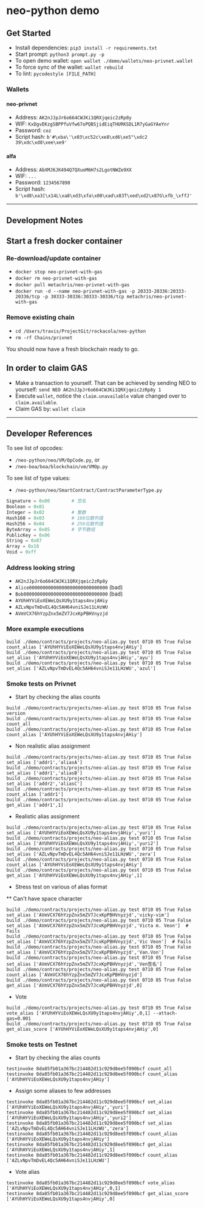 # neo-python demo

## Get Started

* Install dependencies: `pip3 install -r requirements.txt`
* Start prompt: `python3 prompt.py -p`
* To open demo wallet: `open wallet ./demo/wallets/neo-privnet.wallet`
* To force sync of the wallet: `wallet rebuild`
* To lint: `pycodestyle [FILE_PATH]`

### Wallets

#### neo-privnet

* Address: `AK2nJJpJr6o664CWJKi1QRXjqeic2zRp8y`
* WIF: `KxDgvEKzgSBPPfuVfw67oPQBSjidEiqTHURKSDL1R7yGaGYAeYnr`
* Password: `coz`
* Script hash: `b'#\xba\'\x03\xc52c\xe8\xd6\xe5"\xdc2 39\xdc\xd8\xee\xe9'`

#### alfa

* Address: `AbXMJ6JK494Q7QXuoM6H7s2LgotNWZe9XX`
* WIF: `...`
* Password: `1234567890`
* Script hash: `b'\xd8\xa3[\x14L\xa8\xd3\xfa\x00\xad\x83T\xed\xd2\x87G\xfb_\xffJ'`

---

## Development Notes

## Start a fresh docker container

### Re-download/update container

* `docker stop neo-privnet-with-gas`
* `docker rm neo-privnet-with-gas`
* `docker pull metachris/neo-privnet-with-gas`
* `docker run -d --name neo-privnet-with-gas -p 20333-20336:20333-20336/tcp -p 30333-30336:30333-30336/tcp metachris/neo-privnet-with-gas`

### Remove existing chain

* `cd /Users/travis/ProjectGit/rockacola/neo-python`
* `rm -rf Chains/privnet`

You should now have a fresh blockchain ready to go.

## In order to claim GAS

* Make a transaction to yourself. That can be achieved by sending NEO to yourself: `send NEO AK2nJJpJr6o664CWJKi1QRXjqeic2zRp8y 1`
* Execute `wallet`, notice the `claim.unavailable` value changed over to `claim.available`.
* Claim GAS by: `wallet claim`

---

## Developer References

To see list of opcodes:

* `/neo-python/neo/VM/OpCode.py`, or
* `/neo-boa/boa/blockchain/vm/VMOp.py`

To see list of type values:

* `/neo-python/neo/SmartContract/ContractParameterType.py`

``` py
Signature = 0x00        # 签名
Boolean = 0x01
Integer = 0x02          # 整数
Hash160 = 0x03          # 160位散列值
Hash256 = 0x04          # 256位散列值
ByteArray = 0x05        # 字节数组
PublicKey = 0x06
String = 0x07
Array = 0x10
Void = 0xff
```

### Address looking string

* `AK2nJJpJr6o664CWJKi1QRXjqeic2zRp8y`
* `Alice00000000000000000000000000000` (bad)
* `Bob0000000000000000000000000000000` (bad)
* `AYUhHYViEoXEWeLQsXU9y1taps4nvjAHiy`
* `AZLvNpvTmDvEL4Qc5AH64vniSJe11LHzWU`
* `AVmVCX76hYzpZnx5mZV7JcxKpPBHVnyzjd`

### More example executions

```
build ./demo/contracts/projects/neo-alias.py test 0710 05 True False count_alias ['AYUhHYViEoXEWeLQsXU9y1taps4nvjAHiy']
build ./demo/contracts/projects/neo-alias.py test 0710 05 True False set_alias ['AYUhHYViEoXEWeLQsXU9y1taps4nvjAHiy','ayu']
build ./demo/contracts/projects/neo-alias.py test 0710 05 True False set_alias ['AZLvNpvTmDvEL4Qc5AH64vniSJe11LHzWU','azul']
```

### Smoke tests on Privnet

* Start by checking the alias counts

```
build ./demo/contracts/projects/neo-alias.py test 0710 05 True False version
build ./demo/contracts/projects/neo-alias.py test 0710 05 True False count_all
build ./demo/contracts/projects/neo-alias.py test 0710 05 True False count_alias ['AYUhHYViEoXEWeLQsXU9y1taps4nvjAHiy']
```

* Non realistic alias assignment

```
build ./demo/contracts/projects/neo-alias.py test 0710 05 True False set_alias ['addr1','aliasA']
build ./demo/contracts/projects/neo-alias.py test 0710 05 True False set_alias ['addr1','aliasB']
build ./demo/contracts/projects/neo-alias.py test 0710 05 True False set_alias ['addr2','aliasC']
build ./demo/contracts/projects/neo-alias.py test 0710 05 True False count_alias ['addr1']
build ./demo/contracts/projects/neo-alias.py test 0710 05 True False get_alias ['addr1',1]
```

* Realistic alias assignment

```
build ./demo/contracts/projects/neo-alias.py test 0710 05 True False set_alias ['AYUhHYViEoXEWeLQsXU9y1taps4nvjAHiy','yuri']
build ./demo/contracts/projects/neo-alias.py test 0710 05 True False set_alias ['AYUhHYViEoXEWeLQsXU9y1taps4nvjAHiy','yuri2']
build ./demo/contracts/projects/neo-alias.py test 0710 05 True False set_alias ['AZLvNpvTmDvEL4Qc5AH64vniSJe11LHzWU','zera']
build ./demo/contracts/projects/neo-alias.py test 0710 05 True False count_alias ['AYUhHYViEoXEWeLQsXU9y1taps4nvjAHiy']
build ./demo/contracts/projects/neo-alias.py test 0710 05 True False get_alias ['AYUhHYViEoXEWeLQsXU9y1taps4nvjAHiy',1]
```

* Stress test on various of alias format

** Can't have space character

```
build ./demo/contracts/projects/neo-alias.py test 0710 05 True False set_alias ['AVmVCX76hYzpZnx5mZV7JcxKpPBHVnyzjd','vicky-vim']
build ./demo/contracts/projects/neo-alias.py test 0710 05 True False set_alias ['AVmVCX76hYzpZnx5mZV7JcxKpPBHVnyzjd','Victa m. Veon']  # Fails
build ./demo/contracts/projects/neo-alias.py test 0710 05 True False set_alias ['AVmVCX76hYzpZnx5mZV7JcxKpPBHVnyzjd','Vic Veon']  # Fails
build ./demo/contracts/projects/neo-alias.py test 0710 05 True False set_alias ['AVmVCX76hYzpZnx5mZV7JcxKpPBHVnyzjd','Van.Von']
build ./demo/contracts/projects/neo-alias.py test 0710 05 True False set_alias ['AVmVCX76hYzpZnx5mZV7JcxKpPBHVnyzjd','Ven签名']
build ./demo/contracts/projects/neo-alias.py test 0710 05 True False count_alias ['AVmVCX76hYzpZnx5mZV7JcxKpPBHVnyzjd']
build ./demo/contracts/projects/neo-alias.py test 0710 05 True False get_alias ['AVmVCX76hYzpZnx5mZV7JcxKpPBHVnyzjd',0]
```

* Vote

```
build ./demo/contracts/projects/neo-alias.py test 0710 05 True False vote_alias ['AYUhHYViEoXEWeLQsXU9y1taps4nvjAHiy',0,1] --attach-gas=0.001
build ./demo/contracts/projects/neo-alias.py test 0710 05 True False get_alias_score ['AYUhHYViEoXEWeLQsXU9y1taps4nvjAHiy',0]
```

### Smoke tests on Testnet

* Start by checking the alias counts

```
testinvoke 8da85fb01a367bc214482d11c929d8ee5f090bcf count_all
testinvoke 8da85fb01a367bc214482d11c929d8ee5f090bcf count_alias ['AYUhHYViEoXEWeLQsXU9y1taps4nvjAHiy']
```

* Assign some aliases to few addresses

```
testinvoke 8da85fb01a367bc214482d11c929d8ee5f090bcf set_alias ['AYUhHYViEoXEWeLQsXU9y1taps4nvjAHiy','yuri']
testinvoke 8da85fb01a367bc214482d11c929d8ee5f090bcf set_alias ['AYUhHYViEoXEWeLQsXU9y1taps4nvjAHiy','yuri2']
testinvoke 8da85fb01a367bc214482d11c929d8ee5f090bcf set_alias ['AZLvNpvTmDvEL4Qc5AH64vniSJe11LHzWU','zera']
testinvoke 8da85fb01a367bc214482d11c929d8ee5f090bcf count_alias ['AYUhHYViEoXEWeLQsXU9y1taps4nvjAHiy']
testinvoke 8da85fb01a367bc214482d11c929d8ee5f090bcf get_alias ['AYUhHYViEoXEWeLQsXU9y1taps4nvjAHiy',1]
testinvoke 8da85fb01a367bc214482d11c929d8ee5f090bcf count_alias ['AZLvNpvTmDvEL4Qc5AH64vniSJe11LHzWU']
```

* Vote alias

```
testinvoke 8da85fb01a367bc214482d11c929d8ee5f090bcf vote_alias ['AYUhHYViEoXEWeLQsXU9y1taps4nvjAHiy',0,1]
testinvoke 8da85fb01a367bc214482d11c929d8ee5f090bcf get_alias_score ['AYUhHYViEoXEWeLQsXU9y1taps4nvjAHiy',0]
```
